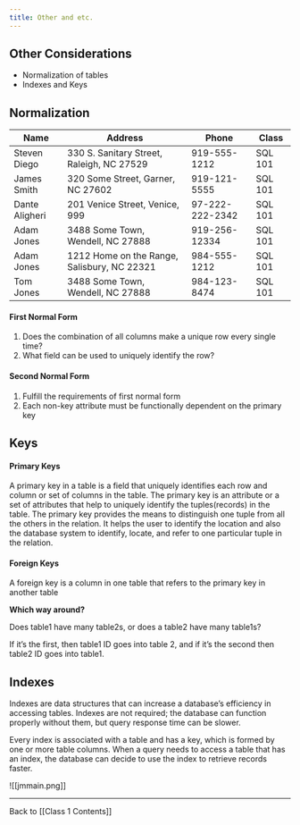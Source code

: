 ```yaml
---
title: Other and etc.
---
```


## Other Considerations

- Normalization of tables
- Indexes and Keys

## Normalization

| Name | Address | Phone | Class |
| ---- | ---- | ---- | ---- |
| Steven Diego | 330 S. Sanitary Street, Raleigh, NC 27529 | 919-555-1212 | SQL 101 |
| James Smith | 320 Some Street, Garner, NC 27602 | 919-121-5555 | SQL 101 |
| Dante Aligheri | 201 Venice Street, Venice, 999 | 97-222-222-2342 | SQL 101 |
| Adam Jones | 3488 Some Town, Wendell, NC 27888 | 919-256-12334 | SQL 101 |
| Adam Jones | 1212 Home on the Range, Salisbury, NC 22321 | 984-555-1212 | SQL 101 |
| Tom Jones | 3488 Some Town, Wendell, NC 27888 | 984-123-8474 | SQL 101 |
#### First Normal Form

1. Does the combination of all columns make a unique row every single time?
2. What field can be used to uniquely identify the row?
#### Second Normal Form

1. Fulfill the requirements of first normal form
2. Each non-key attribute must be functionally dependent on the primary key


## Keys

#### Primary Keys

A primary key in a table is a field that uniquely identifies each row and column or set of columns in the table. The primary key is an attribute or a set of attributes that help to uniquely identify the tuples(records) in the table. The primary key provides the means to distinguish one tuple from all the others in the relation. It helps the user to identify the location and also the database system to identify, locate, and refer to one particular tuple in the relation.
#### Foreign Keys

A foreign key is a column in one table that refers to the primary key in another table

**Which way around?**

Does table1 have many table2s, or does a table2 have many table1s?

If it’s the first, then table1 ID goes into table 2, and if it’s the second then table2 ID goes into table1.

## Indexes

Indexes are data structures that can increase a database’s efficiency in accessing tables. Indexes are not required; the database can function properly without them, but query response time can be slower.

Every index is associated with a table and has a key, which is formed by one or more table columns. When a query needs to access a table that has an index, the database can decide to use the index to retrieve records faster.

![[jmmain.png]]


---
Back to [[Class 1 Contents]]
